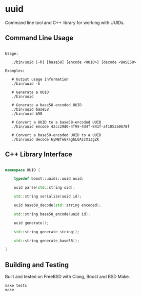 # uuid

Command line tool and C++ library for working with UUIDs.

## Command Line Usage

```

Usage:

   ./bin/uuid [-h] [base58] [encode <UUID>] [decode <BASE58>

Examples:

   # Output usage information
   ./bin/uuid -h

   # Generate a UUID
   ./bin/uuid

   # Generate a base58-encoded UUID
   ./bin/uuid base58
   ./bin/uuid b58

   # Convert a UUID to a base58-encoded UUID
   ./bin/uuid encode 42cc29d0-4f99-4d4f-841f-af1052a0678f

   # Convert a base58-encoded UUID to a UUID
   ./bin/uuid decode 6yMBfeG7aghLQAzzX1JgZk

```

## C++ Library Interface

```c++

namespace UUID {

    typedef boost::uuids::uuid uuid;

    uuid parse(std::string sid);

    std::string serialize(uuid id);

    uuid base58_decode(std::string encoded);

    std::string base58_encode(uuid id);

    uuid generate();

    std::string generate_string();

    std::string generate_base58();

}

```

## Building and Testing

Built and tested on FreeBSD with Clang, Boost and BSD Make.

```
make tests
make
```
